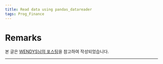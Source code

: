 ```yaml
---
title: Read data using pandas_datareader
tags: Prog_Finance
---
```


# Remarks
본 글은 [WENDYS님의 포스팅](https://wendys.tistory.com/174)을 참고하여 작성되었습니다.

<!--more-->

---

